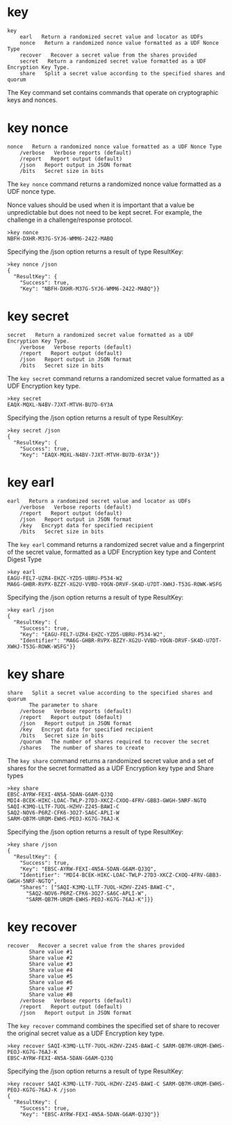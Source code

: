 
# key

````
key    
    earl   Return a randomized secret value and locator as UDFs
    nonce   Return a randomized nonce value formatted as a UDF Nonce Type
    recover   Recover a secret value from the shares provided
    secret   Return a randomized secret value formatted as a UDF Encryption Key Type.
    share   Split a secret value according to the specified shares and quorum
````

The Key command set contains commands that operate on cryptographic keys and
nonces.


# key nonce

````
nonce   Return a randomized nonce value formatted as a UDF Nonce Type
    /verbose   Verbose reports (default)
    /report   Report output (default)
    /json   Report output in JSON format
    /bits   Secret size in bits
````


The `key nonce` command returns a randomized nonce value formatted as a UDF nonce type.

Nonce values should be used when it is important that a value be unpredictable but 
does not need to be kept secret. For example, the challenge in a challenge/response
protocol.


````
>key nonce
NBFH-DXHR-M37G-SYJ6-WMM6-2422-MABQ
````

Specifying the /json option returns a result of type ResultKey:

````
>key nonce /json
{
  "ResultKey": {
    "Success": true,
    "Key": "NBFH-DXHR-M37G-SYJ6-WMM6-2422-MABQ"}}
````


# key secret

````
secret   Return a randomized secret value formatted as a UDF Encryption Key Type.
    /verbose   Verbose reports (default)
    /report   Report output (default)
    /json   Report output in JSON format
    /bits   Secret size in bits
````

The `key secret` command returns a randomized secret value formatted as a UDF Encryption 
key type.


````
>key secret
EAQX-MQXL-N4BV-7JXT-MTVH-BU7D-6Y3A
````

Specifying the /json option returns a result of type ResultKey:

````
>key secret /json
{
  "ResultKey": {
    "Success": true,
    "Key": "EAQX-MQXL-N4BV-7JXT-MTVH-BU7D-6Y3A"}}
````


# key earl

````
earl   Return a randomized secret value and locator as UDFs
    /verbose   Verbose reports (default)
    /report   Report output (default)
    /json   Report output in JSON format
    /key   Encrypt data for specified recipient
    /bits   Secret size in bits
````

The `key earl` command returns a randomized secret value and a fingerprint of the secret 
value, formatted as a UDF Encryption key type and Content Digest Type


````
>key earl
EAGU-FEL7-UZR4-EHZC-YZD5-UBRU-P534-W2
MA6G-GHBR-RVPX-BZZY-XG2U-VVBD-YOGN-DRVF-SK4D-U7DT-XWHJ-T53G-ROWK-WSFG
````

Specifying the /json option returns a result of type ResultKey:

````
>key earl /json
{
  "ResultKey": {
    "Success": true,
    "Key": "EAGU-FEL7-UZR4-EHZC-YZD5-UBRU-P534-W2",
    "Identifier": "MA6G-GHBR-RVPX-BZZY-XG2U-VVBD-YOGN-DRVF-SK4D-U7DT-XWHJ-T53G-ROWK-WSFG"}}
````

# key share

````
share   Split a secret value according to the specified shares and quorum
       The parameter to share
    /verbose   Verbose reports (default)
    /report   Report output (default)
    /json   Report output in JSON format
    /key   Encrypt data for specified recipient
    /bits   Secret size in bits
    /quorum   The number of shares required to recover the secret
    /shares   The number of shares to create
````

The `key share` command returns a randomized secret value and a set of shares for the secret
formatted as a UDF Encryption key type and Share types


````
>key share
EBSC-AYRW-FEXI-4N5A-5DAN-G6AM-QJ3Q
MDI4-BCEK-HIKC-LOAC-TWLP-27D3-XKCZ-CXOQ-4FRV-GBB3-GWGH-5NRF-NGTQ
SAQI-K3MQ-LLTF-7UOL-HZHV-Z245-BAWI-C
SAQ2-NOV6-P6RZ-CFK6-3O27-SA6C-APLI-W
SARM-QB7M-URQM-EWHS-PEOJ-KG7G-76AJ-K
````

Specifying the /json option returns a result of type ResultKey:

````
>key share /json
{
  "ResultKey": {
    "Success": true,
    "Key": "EBSC-AYRW-FEXI-4N5A-5DAN-G6AM-QJ3Q",
    "Identifier": "MDI4-BCEK-HIKC-LOAC-TWLP-27D3-XKCZ-CXOQ-4FRV-GBB3-GWGH-5NRF-NGTQ",
    "Shares": ["SAQI-K3MQ-LLTF-7UOL-HZHV-Z245-BAWI-C",
      "SAQ2-NOV6-P6RZ-CFK6-3O27-SA6C-APLI-W",
      "SARM-QB7M-URQM-EWHS-PEOJ-KG7G-76AJ-K"]}}
````


# key recover

````
recover   Recover a secret value from the shares provided
       Share value #1
       Share value #2
       Share value #3
       Share value #4
       Share value #5
       Share value #6
       Share value #7
       Share value #8
    /verbose   Verbose reports (default)
    /report   Report output (default)
    /json   Report output in JSON format
````

The `key recover` command combines the specified set of share to recover the original secret 
value as a UDF Encryption key type.


````
>key recover SAQI-K3MQ-LLTF-7UOL-HZHV-Z245-BAWI-C SARM-QB7M-URQM-EWHS-PEOJ-KG7G-76AJ-K
EBSC-AYRW-FEXI-4N5A-5DAN-G6AM-QJ3Q
````

Specifying the /json option returns a result of type ResultKey:

````
>key recover SAQI-K3MQ-LLTF-7UOL-HZHV-Z245-BAWI-C SARM-QB7M-URQM-EWHS-PEOJ-KG7G-76AJ-K /json
{
  "ResultKey": {
    "Success": true,
    "Key": "EBSC-AYRW-FEXI-4N5A-5DAN-G6AM-QJ3Q"}}
````


